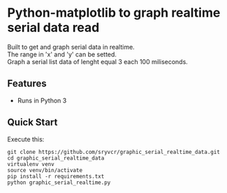 Python-matplotlib to graph realtime serial data read
=====================================================

Built to get and graph serial data in realtime.   
The range in 'x' and 'y' can be setted.   
Graph a serial list data of lenght equal 3 each 100 miliseconds.  

## Features

* Runs in Python 3

## Quick Start

Execute this:

    git clone https://github.com/sryvcr/graphic_serial_realtime_data.git
    cd graphic_serial_realtime_data
    virtualenv venv
    source venv/bin/activate
    pip install -r requirements.txt
    python graphic_serial_realtime.py

